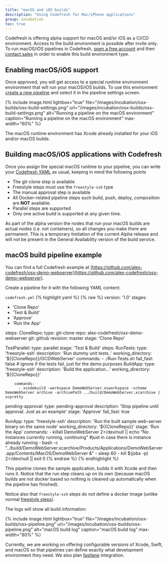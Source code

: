 ```yaml
---
title: "macOS and iOS builds"
description: "Using Codefresh for Mac/iPhone applications"
group: incubation
toc: true
---
```

  
Codefresh is offering alpha support for macOS and/or iOS as a CI/CD environment. Access to the build environment is possible after invite only. To run macOS/iOS pipelines in Codefresh, [open a free account]({{site.baseurl}}/docs/getting-started/create-a-codefresh-account/) and then [contact sales](https://codefresh.io/contact-us/) in order to enable this build environment type.

## Enabling macOS/iOS support

Once approved, you will get access to a special runtime environment environment that will run your macOS/iOS builds. To use this environment [create a new pipeline]({{site.baseurl}}/docs/configure-ci-cd-pipeline/pipelines/) and select it in the pipeline settings screen.

{% include 
image.html 
lightbox="true" 
file="/images/incubation/osx-builds/osx-build-settings.png" 
url="/images/incubation/osx-builds/osx-build-settings.png"
alt="Running a pipeline on the macOS environment" 
caption="Running a pipeline on the macOS environment"
max-width="60%"
%}

The macOS runtime environment has Xcode already installed for your iOS and/or macOS builds.

## Building macOS/iOS applications with Codefresh

Once you assign the special macOS runtime to your pipeline, you can write your [Codefresh YAML]({{site.baseurl}}/docs/codefresh-yaml/what-is-the-codefresh-yaml/) as usual, keeping in mind the following points

* The git-clone step is available
* Freestyle steps must use the `freestyle-ssh` type
* The manual approval step is available
* All Docker-related pipeline steps such build, push, deploy, composition are **NOT** available.
* Parallel steps are supported
* Only one active build is supported at any given time.

As part of the alpha version the nodes that run your macOS builds are actual nodes (i.e. not containers), so all changes you make there are permanent. This is a temporary limitation of the current Alpha release and will not be present in the General Availability version of the build service.

## macOS build pipeline example

You can find a full Codefresh example at [https://github.com/alex-codefresh/osx-demo-webserver](https://github.com/alex-codefresh/osx-demo-webserver).

Create a pipeline for it with the following YAML content:

`codefresh.yml`
{% highlight yaml %}
{% raw %}
version: '1.0'
stages:
  - 'Clone Repo'
  - 'Test & Build'
  - 'Approve'
  - 'Run the App'
  
steps:
  CloneRepo:
    type: git-clone
    repo: alex-codefresh/osx-demo-webserver
    git: github
    revision: master
    stage: 'Clone Repo'
  
  TestParallel:
    type: parallel
    stage: 'Test & Build'
    steps:
      RunTests:
        type: 'freestyle-ssh'
        description: 'Run dummy unit tests..'
        working_directory: '${{CloneRepo}}/GCDWebServer'
        commands:
          - ./Run-Tests.sh
        fail_fast: false   # ignore if the tests fail, just for the demo purposes
      BuildApp:
        type: 'freestyle-ssh'
        description: 'Build the application...'
        working_directory: '${{CloneRepo}}'
        
        commands:
          - xcodebuild -workspace DemoWebServer.xcworkspace -scheme DemoWebServer archive -archivePath ../build/DemoWebServer.xcarchive | xcpretty

  pending-approval:
    type: pending-approval
    description: 'Stop pipeline until approval. Just as an example'
    stage: 'Approve'
    fail_fast: true

  RunApp:
    type: 'freestyle-ssh'
    description: 'Run the built sample web-server binary on the same node'
    working_directory: '${{CloneRepo}}'
    stage: 'Run the App'
    commands:
      - killall DemoWebServer 2>/dev/null || echo "No instances currently running, continuing" #just in case there is instance already running
      - bash -c "../build/DemoWebServer.xcarchive/Products/Applications/DemoWebServer.app/Contents/MacOS/DemoWebServer &"
      - sleep 60
      - kill $(jobs -p) 2>/dev/null || exit 0
{% endraw %}
{% endhighlight %}

This pipeline clones the sample application, builds it with Xcode and then runs it. Notice that the run step
cleans up on its own (because macOS builds are not docker based so nothing is cleaned up automatically when the pipeline has finished).

Notice also that `freestyle-ssh` steps do not define a docker image (unlike normal [freestyle steps]({{site.baseurl}}/docs/codefresh-yaml/steps/freestyle/)).

The logs will show all build information:

{% include 
image.html 
lightbox="true" 
file="/images/incubation/osx-builds/osx-pipeline.png" 
url="/images/incubation/osx-builds/osx-pipeline.png"
alt="macOS build log" 
caption="macOS build log"
max-width="90%"
%}

Currently, we are working on offering configurable versions of Xcode, Swift, and macOS so that pipelines can define exactly what development environment they need. We also plan [fastlane](https://fastlane.tools/) integration.

